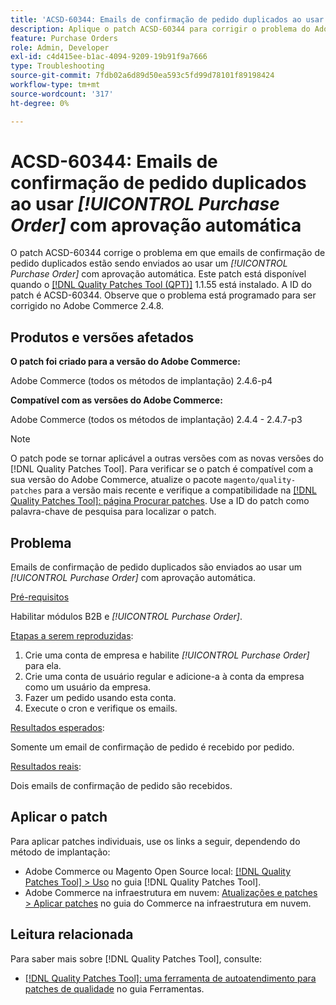 ```yaml
---
title: 'ACSD-60344: Emails de confirmação de pedido duplicados ao usar [!UICONTROL Purchase Order] com aprovação automática'
description: Aplique o patch ACSD-60344 para corrigir o problema do Adobe Commerce em que emails de confirmação de pedido duplicados estão sendo enviados ao usar um [!UICONTROL Purchase Order] com aprovação automática.
feature: Purchase Orders
role: Admin, Developer
exl-id: c4d415ee-b1ac-4094-9209-19b91f9a7666
type: Troubleshooting
source-git-commit: 7fdb02a6d89d50ea593c5fd99d78101f89198424
workflow-type: tm+mt
source-wordcount: '317'
ht-degree: 0%

---
```


# ACSD-60344: Emails de confirmação de pedido duplicados ao usar *[!UICONTROL Purchase Order]* com aprovação automática

O patch ACSD-60344 corrige o problema em que emails de confirmação de pedido duplicados estão sendo enviados ao usar um *[!UICONTROL Purchase Order]* com aprovação automática. Este patch está disponível quando o [[!DNL Quality Patches Tool (QPT)]](/help/tools/quality-patches-tool/quality-patches-tool-to-self-serve-quality-patches.md) 1.1.55 está instalado. A ID do patch é ACSD-60344. Observe que o problema está programado para ser corrigido no Adobe Commerce 2.4.8.

## Produtos e versões afetados

**O patch foi criado para a versão do Adobe Commerce:**

Adobe Commerce (todos os métodos de implantação) 2.4.6-p4

**Compatível com as versões do Adobe Commerce:**

Adobe Commerce (todos os métodos de implantação) 2.4.4 - 2.4.7-p3


>[!NOTE]
>
>O patch pode se tornar aplicável a outras versões com as novas versões do [!DNL Quality Patches Tool]. Para verificar se o patch é compatível com a sua versão do Adobe Commerce, atualize o pacote `magento/quality-patches` para a versão mais recente e verifique a compatibilidade na [[!DNL Quality Patches Tool]: página Procurar patches](https://experienceleague.adobe.com/tools/commerce-quality-patches/index.html?lang=pt-BR). Use a ID do patch como palavra-chave de pesquisa para localizar o patch.

## Problema

Emails de confirmação de pedido duplicados são enviados ao usar um *[!UICONTROL Purchase Order]* com aprovação automática.

<u>Pré-requisitos</u>

Habilitar módulos B2B e *[!UICONTROL Purchase Order]*.

<u>Etapas a serem reproduzidas</u>:

1. Crie uma conta de empresa e habilite *[!UICONTROL Purchase Order]* para ela.
1. Crie uma conta de usuário regular e adicione-a à conta da empresa como um usuário da empresa.
1. Fazer um pedido usando esta conta.
1. Execute o cron e verifique os emails.

<u>Resultados esperados</u>:

Somente um email de confirmação de pedido é recebido por pedido.

<u>Resultados reais</u>:

Dois emails de confirmação de pedido são recebidos.

## Aplicar o patch

Para aplicar patches individuais, use os links a seguir, dependendo do método de implantação:

* Adobe Commerce ou Magento Open Source local: [[!DNL Quality Patches Tool] > Uso](/help/tools/quality-patches-tool/usage.md) no guia [!DNL Quality Patches Tool].
* Adobe Commerce na infraestrutura em nuvem: [Atualizações e patches > Aplicar patches](https://experienceleague.adobe.com/docs/commerce-cloud-service/user-guide/develop/upgrade/apply-patches.html?lang=pt-BR) no guia do Commerce na infraestrutura em nuvem.


## Leitura relacionada

Para saber mais sobre [!DNL Quality Patches Tool], consulte:

* [[!DNL Quality Patches Tool]: uma ferramenta de autoatendimento para patches de qualidade](/help/tools/quality-patches-tool/quality-patches-tool-to-self-serve-quality-patches.md) no guia Ferramentas.
